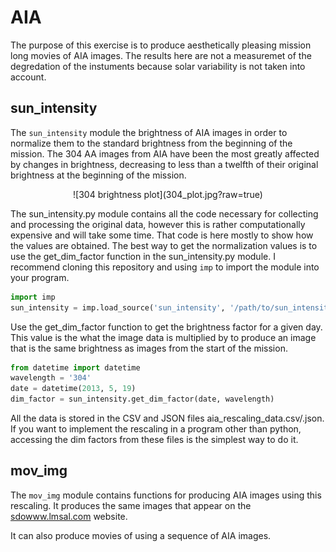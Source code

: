 # AIA

The purpose of this exercise is to produce aesthetically pleasing mission long movies of AIA images. The results here are not a measuremet of the degredation of the instuments because solar variability is not taken into account.

## sun_intensity

The `sun_intensity` module the brightness of AIA images in order to normalize them to the standard brightness from the beginning of the mission. The 304 AA images from AIA have been the most greatly affected by changes in brightness, decreasing to less than a twelfth of their original brightness at the beginning of the mission.

<center>
![304 brightness plot](304_plot.jpg?raw=true)
</center>

The sun_intensity.py module contains all the code necessary for collecting and processing the original data, however this is rather computationally expensive and will take some time. That code is here mostly to show how the values are obtained. The best way to get the normalization values is to use the get_dim_factor function in the sun_intensity.py module. I recommend cloning this repository and using `imp` to import the module into your program.

```python
import imp
sun_intensity = imp.load_source('sun_intensity', '/path/to/sun_intensity.py')
```

Use the get_dim_factor function to get the brightness factor for a given day. This value is the what the image data is multiplied by to produce an image that is the same brightness as images from the start of the mission.

```python
from datetime import datetime
wavelength = '304'
date = datetime(2013, 5, 19)
dim_factor = sun_intensity.get_dim_factor(date, wavelength)
```

All the data is stored in the CSV and JSON files aia_rescaling_data.csv/.json. If you want to implement the rescaling in a program other than python, accessing the dim factors from these files is the simplest way to do it.

## mov_img

The `mov_img` module contains functions for producing AIA images using this rescaling. It produces the same images that appear on the [sdowww.lmsal.com](http://sdowww.lmsal.com) website.

It can also produce movies of using a sequence of AIA images. 
